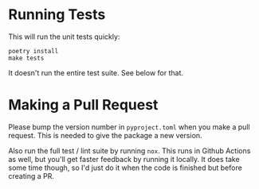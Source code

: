 # Running Tests

This will run the unit tests quickly:

```
poetry install
make tests
```

It doesn't run the entire test suite. See below for that.

# Making a Pull Request

Please bump the version number in `pyproject.toml` when you make a pull request. This is needed to give the package a new version.

Also run the full test / lint suite by running `nox`. This runs in Github Actions as well, but you'll get faster feedback by running it locally. It does take some time though, so I'd just do it when the code is finished but before creating a PR.
